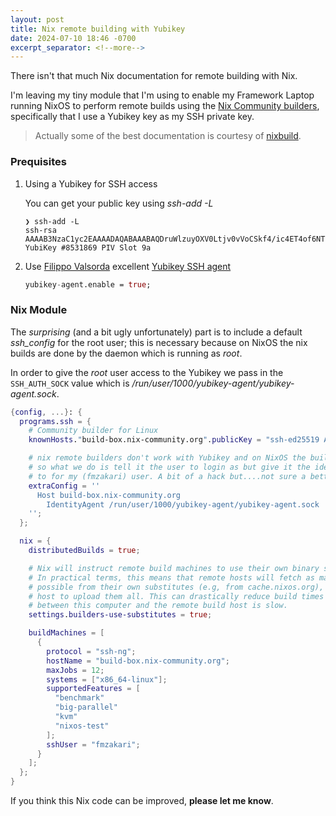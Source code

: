 ```yaml
---
layout: post
title: Nix remote building with Yubikey
date: 2024-07-10 18:46 -0700
excerpt_separator: <!--more-->
---
```


There isn't that much Nix documentation for remote building with Nix.

I'm leaving my tiny module that I'm using to enable my Framework Laptop running NixOS to perform remote builds using the [Nix Community builders](https://nix-community.org/community-builder/), specifically that I use a Yubikey key as my SSH private key.

> Actually some of the best documentation is courtesy of [nixbuild](https://docs.nixbuild.net/remote-builds/).

<!--more-->

### Prequisites

1. Using a Yubikey for SSH access

    You can get your public key using _ssh-add -L_

    ```console
    ❯ ssh-add -L
    ssh-rsa AAAAB3NzaC1yc2EAAAADAQABAAABAQDruWlzuyOXV0Ltjv0vVoCSkf4/ic4ET4of6NTqLWfvw/wpNFDr3SXRDAftOFcyoKp0ls0z6xy3CH99pUNmVnU19nwPdPfY93FJHaVDmS3VUzhco+e+bd1Azds5bltg06H+2vuHFcFMA28Y1o5h6ISlVY45bUzhKnW6+9whwECGBQo5KSvSW0D50eP557DD1KZlWUuJrcno65iQUz6dZ+R5cwfoTRhCvh4ltzJ6Fel6RuHPzG3u56lHM+upsF1REljHsNGI6XF3bcRuIoSssvaT0ZzVJQz/YnI1+wGZDNSKJI7WE+xmhfhcGLDzVaxNkLuJLMv/goTcDsDBb1BVw0YF YubiKey #8531869 PIV Slot 9a
    ```

2. Use [Filippo Valsorda](https://filippo.io) excellent [Yubikey SSH agent](https://github.com/FiloSottile/yubikey-agent)

    ```nix
    yubikey-agent.enable = true;
    ```

### Nix Module

The _surprising_ (and a bit ugly unfortunately) part is to include a default _ssh_config_ for the root user; this is necessary because on NixOS the nix builds are done by the daemon which is running as _root_.

In order to give the _root_ user access to the Yubikey we pass in the `SSH_AUTH_SOCK` value which is _/run/user/1000/yubikey-agent/yubikey-agent.sock_.

```nix
{config, ...}: {
  programs.ssh = {
    # Community builder for Linux
    knownHosts."build-box.nix-community.org".publicKey = "ssh-ed25519 AAAAC3NzaC1lZDI1NTE5AAAAIElIQ54qAy7Dh63rBudYKdbzJHrrbrrMXLYl7Pkmk88H";

    # nix remote builders don't work with Yubikey and on NixOS the builder runs as root
    # so what we do is tell it the user to login as but give it the identity agent to connect
    # to for my (fmzakari) user. A bit of a hack but....not sure a better alternative.
    extraConfig = ''
      Host build-box.nix-community.org
        IdentityAgent /run/user/1000/yubikey-agent/yubikey-agent.sock
    '';
  };

  nix = {
    distributedBuilds = true;

    # Nix will instruct remote build machines to use their own binary substitutes if available.
    # In practical terms, this means that remote hosts will fetch as many build dependencies as
    # possible from their own substitutes (e.g, from cache.nixos.org), instead of waiting for this
    # host to upload them all. This can drastically reduce build times if the network connection
    # between this computer and the remote build host is slow.
    settings.builders-use-substitutes = true;

    buildMachines = [
      {
        protocol = "ssh-ng";
        hostName = "build-box.nix-community.org";
        maxJobs = 12;
        systems = ["x86_64-linux"];
        supportedFeatures = [
          "benchmark"
          "big-parallel"
          "kvm"
          "nixos-test"
        ];
        sshUser = "fmzakari";
      }
    ];
  };
}
```

If you think this Nix code can be improved, **please let me know**.